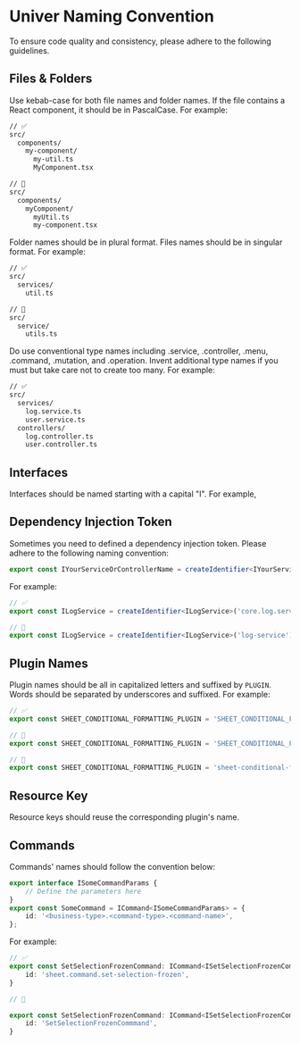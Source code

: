 # Univer Naming Convention

To ensure code quality and consistency, please adhere to the following guidelines.

## Files & Folders

Use kebab-case for both file names and folder names. If the file contains a React component, it should be in PascalCase. For example:

```txt
// ✅
src/
  components/
    my-component/
      my-util.ts
      MyComponent.tsx

// 🚫
src/
  components/
    myComponent/
      myUtil.ts
      my-component.tsx
```

Folder names should be in plural format. Files names should be in singular format. For example:

```txt
// ✅
src/
  services/
    util.ts

// 🚫
src/
  service/
    utils.ts
```

Do use conventional type names including .service, .controller, .menu, .command, .mutation, and .operation. Invent additional type names if you must but take care not to create too many. For example:

```txt
// ✅
src/
  services/
    log.service.ts
    user.service.ts
  controllers/
    log.controller.ts
    user.controller.ts
```

## Interfaces

Interfaces should be named starting with a capital "I". For example,

## Dependency Injection Token

Sometimes you need to defined a dependency injection token. Please adhere to the following naming convention:

```typescript
export const IYourServiceOrControllerName = createIdentifier<IYourServiceOrControllerName>('<package-name>.<your-service-or-controller-name>.(service|controller)');
```

For example:

```typescript
// ✅
export const ILogService = createIdentifier<ILogService>('core.log.service');

// 🚫
export const ILogService = createIdentifier<ILogService>('log-service');
```

## Plugin Names

Plugin names should be all in capitalized letters and suffixed by `PLUGIN`. Words should be separated by underscores and suffixed. For example:

```typescript
// ✅
export const SHEET_CONDITIONAL_FORMATTING_PLUGIN = 'SHEET_CONDITIONAL_FORMATTING_PLUGIN';

// 🚫
export const SHEET_CONDITIONAL_FORMATTING_PLUGIN = 'SHEET_CONDITIONAL_FORMATTING';

// 🚫
export const SHEET_CONDITIONAL_FORMATTING_PLUGIN = 'sheet-conditional-formatting-plugin';
```

## Resource Key

Resource keys should reuse the corresponding plugin's name.

## Commands

Commands' names should follow the convention below:

```typescript
export interface ISomeCommandParams {
    // Define the parameters here
}
export const SomeCommand = ICommand<ISomeCommandParams> = {
    id: '<business-type>.<command-type>.<command-name>',
};
```

For example:

```typescript
// ✅
export const SetSelectionFrozenCommand: ICommand<ISetSelectionFrozenCommandParams> = {
    id: 'sheet.command.set-selection-frozen',
}

// 🚫

export const SetSelectionFrozenCommand: ICommand<ISetSelectionFrozenCommandParams> = {
    id: 'SetSelectionFrozenCommmand',
}
```
